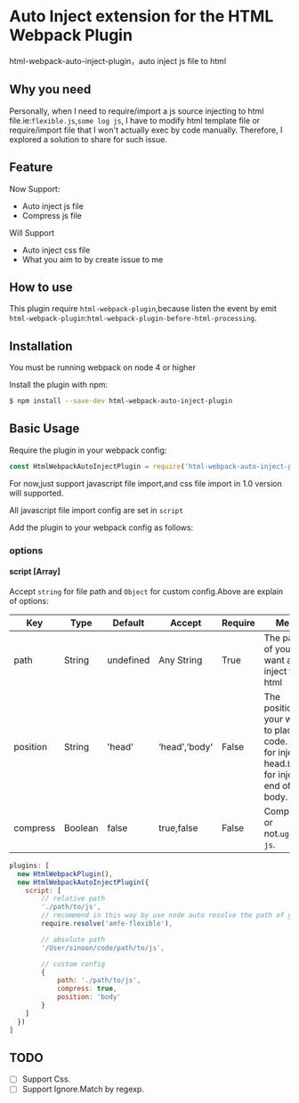 # Auto Inject extension for the HTML Webpack Plugin
html-webpack-auto-inject-plugin，auto inject js file to html

## Why you need
Personally, when I need to require/import a js source injecting to html file.ie:`flexible.js`,`some log js`, I have to modify html template file or require/import file that I won't actually exec by code manually. Therefore, I explored a solution to share for such issue.

## Feature
Now Support:

- Auto inject js file
- Compress js file

Will Support

- Auto inject css file
- What you aim to by create issue to me

## How to use
This plugin require `html-webpack-plugin`,because listen the event by emit `html-webpack-plugin`:`html-webpack-plugin-before-html-processing`.

## Installation
You must be running webpack on node 4 or higher

Install the plugin with npm:

```bash
$ npm install --save-dev html-webpack-auto-inject-plugin
```

## Basic Usage
Require the plugin in your webpack config:

```javascript
const HtmlWebpackAutoInjectPlugin = require('html-webpack-auto-inject-plugin');
```

For now,just support javascript file import,and css file import in 1.0 version will supported.

All javascript file import config are set in `script`

Add the plugin to your webpack config as follows:

### options

#### script [Array]
Accept `string` for file path and `Object` for custom config.Above are explain of options:

| Key | Type | Default | Accept | Require | Mean |
| --- | --- | --- | --- | --- | --- |
| path | String | undefined | Any String | True | The path of your want auto inject to html |
| position | String | 'head' | ‘head’,’body' | False | The position your want to placed code. `head` for inject to head.`body` for inject to end of body. |
| compress | Boolean | false | true,false | False | Compress or not.`uglify-js`. |

```javascript
plugins: [
  new HtmlWebpackPlugin(),
  new HtmlWebpackAutoInjectPlugin({
    script: [
        // relative path
        './path/to/js',
        // recommend in this way by use node auto resolve the path of you need inject
        require.resolve('amfe-flexible'),

        // absolute path
        '/User/sinoon/code/path/to/js',

        // custom config
        {
            path: './path/to/js',
            compress: true,
            position: 'body'
        }
    ]
  })
]
```

## TODO
- [ ] Support Css.
- [ ] Support Ignore.Match by regexp.
